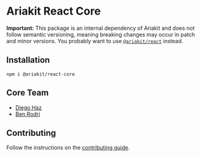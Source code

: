 # Ariakit React Core

**Important:** This package is an internal dependency of Ariakit and does not follow semantic versioning, meaning breaking changes may occur in patch and minor versions. You probably want to use [`@ariakit/react`](https://npmjs.org/package/@ariakit/react) instead.

## Installation

```
npm i @ariakit/react-core
```

## Core Team

- [Diego Haz](https://x.com/diegohaz)
- [Ben Rodri](https://x.com/benrodrs)

## Contributing

Follow the instructions on the [contributing guide](https://github.com/ariakit/ariakit/blob/main/contributing.md).
